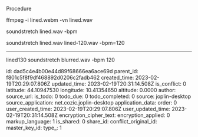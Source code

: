 Procedure

ffmpeg -i lined.webm -vn lined.wav

soundstretch lined.wav -bpm

soundstretch lined.wav lined-120.wav -bpm=120

----
lined130
soundstretch blurred.wav -bpm
120


id: dad5c4e4b00e44d89f68666ea6ace69d
parent_id: f801c5f8f9df468892d0206c2fadb462
created_time: 2023-02-19T20:29:07.806Z
updated_time: 2023-02-19T20:31:14.508Z
is_conflict: 0
latitude: 44.10947530
longitude: 10.41354650
altitude: 0.0000
author: 
source_url: 
is_todo: 0
todo_due: 0
todo_completed: 0
source: joplin-desktop
source_application: net.cozic.joplin-desktop
application_data: 
order: 0
user_created_time: 2023-02-19T20:29:07.806Z
user_updated_time: 2023-02-19T20:31:14.508Z
encryption_cipher_text: 
encryption_applied: 0
markup_language: 1
is_shared: 0
share_id: 
conflict_original_id: 
master_key_id: 
type_: 1